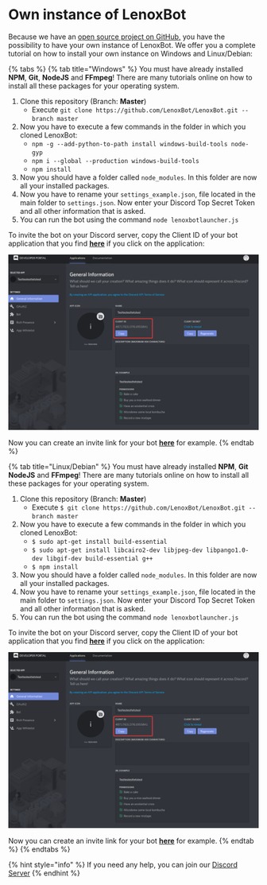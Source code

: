 # Own instance of LenoxBot

Because we have an [open source project on GitHub,](https://github.com/lenoxbot/lenoxbot.git) you have the possibility to have your own instance of LenoxBot. We offer you a complete tutorial on how to install your own instance on Windows and Linux/Debian:

{% tabs %}
{% tab title="Windows" %}
You must have already installed **NPM**, **Git**, **NodeJS** and **FFmpeg**! There are many tutorials online on how to install all these packages for your operating system.

1. Clone this repository \(Branch: **Master**\)
   * Execute `git clone https://github.com/LenoxBot/LenoxBot.git --branch master`
2. Now you have to execute a few commands in the folder in which you cloned LenoxBot:
   * `npm -g --add-python-to-path install windows-build-tools node-gyp`
   * `npm i --global --production windows-build-tools`
   * `npm install`
3. Now you should have a folder called `node_modules`. In this folder are now all your installed packages.
4. Now you have to rename your `settings_example.json`, file located in the main folder to `settings.json`. Now enter your Discord Top Secret Token and all other information that is asked.
5. You can run the bot using the command `node lenoxbotlauncher.js`

To invite the bot on your Discord server, copy the Client ID of your bot application that you find [**here**](https://discordapp.com/developers/applications/) if you click on the application:

![](../.gitbook/assets/9chwjol.png)

Now you can create an invite link for your bot [**here**](https://discordapi.com/permissions.html) for example.
{% endtab %}

{% tab title="Linux/Debian" %}
You must have already installed **NPM**, **Git NodeJS** and **FFmpeg**! There are many tutorials online on how to install all these packages for your operating system.

1. Clone this repository \(Branch: **Master**\)
   * Execute `$ git clone https://github.com/LenoxBot/LenoxBot.git --branch master`
2. Now you have to execute a few commands in the folder in which you cloned LenoxBot:
   * `$ sudo apt-get install build-essential`
   * `$ sudo apt-get install libcairo2-dev libjpeg-dev libpango1.0-dev libgif-dev build-essential g++`
   * `$ npm install`
3. Now you should have a folder called `node_modules`. In this folder are now all your installed packages.
4. Now you have to rename your `settings_example.json`, file located in the main folder to `settings.json`. Now enter your Discord Top Secret Token and all other information that is asked.
5. You can run the bot using the command `node lenoxbotlauncher.js`

To invite the bot on your Discord server, copy the Client ID of your bot application that you find [**here**](https://discordapp.com/developers/applications/) if you click on the application:

![](../.gitbook/assets/9chwjol.png)

Now you can create an invite link for your bot [**here**](https://discordapi.com/permissions.html) for example.
{% endtab %}
{% endtabs %}

{% hint style="info" %}
If you need any help, you can join our [Discord Server](https://lenoxbot.com/discord)
{% endhint %}

